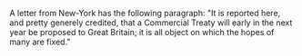 A letter from New-York has the following paragraph: "It is reported here, and pretty generely credited, that a Commercial Treaty will early in the next year be proposed to Great Britain; it is all object on which the hopes of many are fixed."